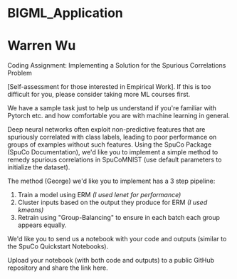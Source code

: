 # BIGML_Application

# Warren Wu

Coding Assignment: Implementing a Solution for the Spurious Correlations Problem

[Self-assessment for those interested in Empirical Work]. If this is too difficult for you, please consider taking more ML courses first.

We have a sample task just to help us understand if you're familiar with Pytorch etc. and how comfortable you are with machine learning in general.

Deep neural networks often exploit non-predictive features that are spuriously correlated with class labels, leading to poor performance on groups of examples without such features. Using the SpuCo Package (SpuCo Documentation), we'd like you to implement a simple method to remedy spurious correlations in SpuCoMNIST (use default parameters to initialize the dataset).

The method (George) we'd like you to implement has a 3 step pipeline:
1. Train a model using ERM *(I used lenet for performance)*
2. Cluster inputs based on the output they produce for ERM *(I used kmeans)*
3. Retrain using "Group-Balancing" to ensure in each batch each group appears equally.

We'd like you to send us a notebook with your code and outputs (similar to the SpuCo Quickstart Notebooks).

Upload your notebook (with both code and outputs) to a public GitHub repository and share the link here. 
